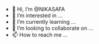 - 👋 Hi, I’m @NIKASAFA
- 👀 I’m interested in ...
- 🌱 I’m currently learning ...
- 💞️ I’m looking to collaborate on ...
- 📫 How to reach me ...

<!---
NIKASAFA/NIKASAFA is a ✨ special ✨ repository because its `README.md` (this file) appears on your GitHub profile.
You can click the Preview link to take a look at your changes.
--->
